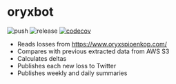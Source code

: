 # oryxbot
![push](https://github.com/CLRN/oryxbot/actions/workflows/push.yml/badge.svg)
![release](https://github.com/CLRN/oryxbot/actions/workflows/release.yml/badge.svg)
[![codecov](https://codecov.io/github/CLRN/oryxbot/branch/main/graph/badge.svg?token=3RMGEG6372)](https://codecov.io/github/CLRN/oryxbot)

* Reads losses from https://www.oryxspioenkop.com/
* Compares with previous extracted data from AWS S3
* Calculates deltas
* Publishes each new loss to Twitter
* Publishes weekly and daily summaries 
